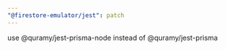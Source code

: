 ```yaml
---
"@firestore-emulator/jest": patch
---
```


use @quramy/jest-prisma-node instead of @quramy/jest-prisma
